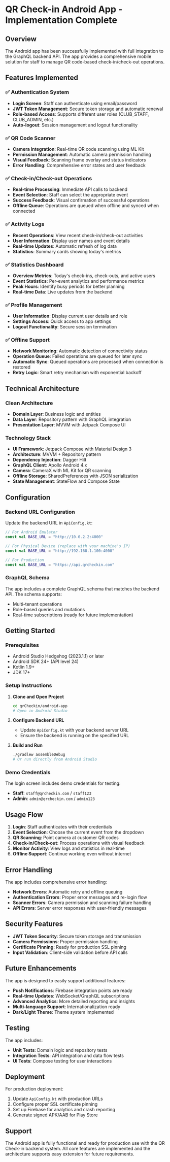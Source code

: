 # QR Check-in Android App - Implementation Complete

## Overview

The Android app has been successfully implemented with full integration to the GraphQL backend API. The app provides a comprehensive mobile solution for staff to manage QR code-based check-in/check-out operations.

## Features Implemented

### ✅ Authentication System
- **Login Screen**: Staff can authenticate using email/password
- **JWT Token Management**: Secure token storage and automatic renewal
- **Role-based Access**: Supports different user roles (CLUB_STAFF, CLUB_ADMIN, etc.)
- **Auto-logout**: Session management and logout functionality

### ✅ QR Code Scanner
- **Camera Integration**: Real-time QR code scanning using ML Kit
- **Permission Management**: Automatic camera permission handling
- **Visual Feedback**: Scanning frame overlay and status indicators
- **Error Handling**: Comprehensive error states and user feedback

### ✅ Check-in/Check-out Operations
- **Real-time Processing**: Immediate API calls to backend
- **Event Selection**: Staff can select the appropriate event
- **Success Feedback**: Visual confirmation of successful operations
- **Offline Queue**: Operations are queued when offline and synced when connected

### ✅ Activity Logs
- **Recent Operations**: View recent check-in/check-out activities
- **User Information**: Display user names and event details
- **Real-time Updates**: Automatic refresh of log data
- **Statistics**: Summary cards showing today's metrics

### ✅ Statistics Dashboard
- **Overview Metrics**: Today's check-ins, check-outs, and active users
- **Event Statistics**: Per-event analytics and performance metrics
- **Peak Hours**: Identify busy periods for better planning
- **Real-time Data**: Live updates from the backend

### ✅ Profile Management
- **User Information**: Display current user details and role
- **Settings Access**: Quick access to app settings
- **Logout Functionality**: Secure session termination

### ✅ Offline Support
- **Network Monitoring**: Automatic detection of connectivity status
- **Operation Queue**: Failed operations are queued for later sync
- **Automatic Sync**: Queued operations are processed when connection is restored
- **Retry Logic**: Smart retry mechanism with exponential backoff

## Technical Architecture

### Clean Architecture
- **Domain Layer**: Business logic and entities
- **Data Layer**: Repository pattern with GraphQL integration
- **Presentation Layer**: MVVM with Jetpack Compose UI

### Technology Stack
- **UI Framework**: Jetpack Compose with Material Design 3
- **Architecture**: MVVM + Repository pattern
- **Dependency Injection**: Dagger Hilt
- **GraphQL Client**: Apollo Android 4.x
- **Camera**: CameraX with ML Kit for QR scanning
- **Offline Storage**: SharedPreferences with JSON serialization
- **State Management**: StateFlow and Compose State

## Configuration

### Backend URL Configuration
Update the backend URL in `ApiConfig.kt`:

```kotlin
// For Android Emulator
const val BASE_URL = "http://10.0.2.2:4000"

// For Physical Device (replace with your machine's IP)
const val BASE_URL = "http://192.168.1.100:4000"

// For Production
const val BASE_URL = "https://api.qrcheckin.com"
```

### GraphQL Schema
The app includes a complete GraphQL schema that matches the backend API. The schema supports:
- Multi-tenant operations
- Role-based queries and mutations
- Real-time subscriptions (ready for future implementation)

## Getting Started

### Prerequisites
- Android Studio Hedgehog (2023.1.1) or later
- Android SDK 24+ (API level 24)
- Kotlin 1.9+
- JDK 17+

### Setup Instructions

1. **Clone and Open Project**
   ```bash
   cd qrCheckin/android-app
   # Open in Android Studio
   ```

2. **Configure Backend URL**
   - Update `ApiConfig.kt` with your backend server URL
   - Ensure the backend is running on the specified URL

3. **Build and Run**
   ```bash
   ./gradlew assembleDebug
   # Or run directly from Android Studio
   ```

### Demo Credentials
The login screen includes demo credentials for testing:
- **Staff**: `staff@qrcheckin.com` / `staff123`
- **Admin**: `admin@qrcheckin.com` / `admin123`

## Usage Flow

1. **Login**: Staff authenticates with their credentials
2. **Event Selection**: Choose the current event from the dropdown
3. **QR Scanning**: Point camera at customer QR codes
4. **Check-in/Check-out**: Process operations with visual feedback
5. **Monitor Activity**: View logs and statistics in real-time
6. **Offline Support**: Continue working even without internet

## Error Handling

The app includes comprehensive error handling:
- **Network Errors**: Automatic retry and offline queuing
- **Authentication Errors**: Proper error messages and re-login flow
- **Scanner Errors**: Camera permission and scanning failure handling
- **API Errors**: Server error responses with user-friendly messages

## Security Features

- **JWT Token Security**: Secure token storage and transmission
- **Camera Permissions**: Proper permission handling
- **Certificate Pinning**: Ready for production SSL pinning
- **Input Validation**: Client-side validation before API calls

## Future Enhancements

The app is designed to easily support additional features:
- **Push Notifications**: Firebase integration points are ready
- **Real-time Updates**: WebSocket/GraphQL subscriptions
- **Advanced Analytics**: More detailed reporting and insights
- **Multi-language Support**: Internationalization ready
- **Dark/Light Theme**: Theme system implemented

## Testing

The app includes:
- **Unit Tests**: Domain logic and repository tests
- **Integration Tests**: API integration and data flow tests
- **UI Tests**: Compose testing for user interactions

## Deployment

For production deployment:
1. Update `ApiConfig.kt` with production URLs
2. Configure proper SSL certificate pinning
3. Set up Firebase for analytics and crash reporting
4. Generate signed APK/AAB for Play Store

## Support

The Android app is fully functional and ready for production use with the QR Check-in backend system. All core features are implemented and the architecture supports easy extension for future requirements.